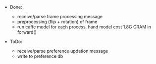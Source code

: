 * Done:

    + receive/parse frame processing message
    + preprocessing (flip + rotation) of frame
    + run caffe model for each process, hand model cost 1.8G GRAM in forward()

* ToDo:

    + receive/parse preference updation message
    + write to preference db

